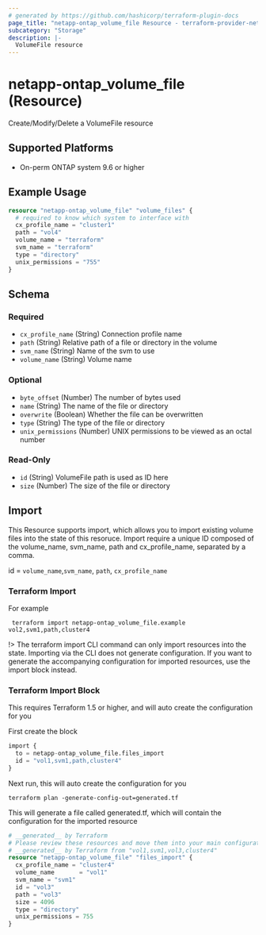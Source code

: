 ```yaml
---
# generated by https://github.com/hashicorp/terraform-plugin-docs
page_title: "netapp-ontap_volume_file Resource - terraform-provider-netapp-ontap"
subcategory: "Storage"
description: |-
  VolumeFile resource
---
```


# netapp-ontap_volume_file (Resource)

Create/Modify/Delete a VolumeFile resource

## Supported Platforms
* On-perm ONTAP system 9.6 or higher

## Example Usage

```terraform
resource "netapp-ontap_volume_file" "volume_files" {
  # required to know which system to interface with
  cx_profile_name = "cluster1"
  path = "vol4"
  volume_name = "terraform"
  svm_name = "terraform"
  type = "directory"
  unix_permissions = "755"
}
```

<!-- schema generated by tfplugindocs -->
## Schema

### Required

- `cx_profile_name` (String) Connection profile name
- `path` (String) Relative path of a file or directory in the volume
- `svm_name` (String) Name of the svm to use
- `volume_name` (String) Volume name

### Optional

- `byte_offset` (Number) The number of bytes used
- `name` (String) The name of the file or directory
- `overwrite` (Boolean) Whether the file can be overwritten
- `type` (String) The type of the file or directory
- `unix_permissions` (Number) UNIX permissions to be viewed as an octal number

### Read-Only

- `id` (String) VolumeFile path is used as ID here
- `size` (Number) The size of the file or directory

## Import
This Resource supports import, which allows you to import existing volume files into the state of this resoruce.
Import require a unique ID composed of the volume_name, svm_name, path and cx_profile_name, separated by a comma.

 id = `volume_name`,`svm_name`, `path`, `cx_profile_name`

### Terraform Import

 For example
 ```shell
  terraform import netapp-ontap_volume_file.example vol2,svm1,path,cluster4
 ```

!> The terraform import CLI command can only import resources into the state. Importing via the CLI does not generate configuration. If you want to generate the accompanying configuration for imported resources, use the import block instead.

### Terraform Import Block
This requires Terraform 1.5 or higher, and will auto create the configuration for you

First create the block
```terraform
import {
  to = netapp-ontap_volume_file.files_import
  id = "vol1,svm1,path,cluster4"
}
```
Next run, this will auto create the configuration for you
```shell
terraform plan -generate-config-out=generated.tf
```
This will generate a file called generated.tf, which will contain the configuration for the imported resource
```terraform
# __generated__ by Terraform
# Please review these resources and move them into your main configuration files.
# __generated__ by Terraform from "vol1,svm1,vol3,cluster4"
resource "netapp-ontap_volume_file" "files_import" {
  cx_profile_name = "cluster4"
  volume_name       = "vol1"
  svm_name = "svm1"
  id = "vol3"
  path = "vol3"
  size = 4096
  type = "directory"
  unix_permissions = 755
}
```
